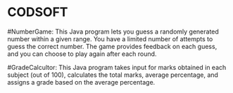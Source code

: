# CODSOFT

#NumberGame:
This Java program lets you guess a randomly generated number within a given range. You have a limited number of attempts to guess the correct number. The game provides feedback on each guess, and you can choose to play again after each round.

#GradeCalcultor:
This Java program takes input for marks obtained in each subject (out of 100), calculates the total marks, average percentage, and assigns a grade based on the average percentage.
